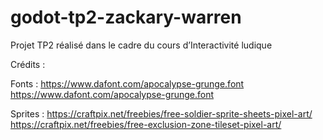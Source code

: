 # godot-tp2-zackary-warren
Projet TP2 réalisé dans le cadre du cours d’Interactivité ludique 


Crédits : 

Fonts : 
https://www.dafont.com/apocalypse-grunge.font
https://www.dafont.com/apocalypse-grunge.font

Sprites : 
https://craftpix.net/freebies/free-soldier-sprite-sheets-pixel-art/
https://craftpix.net/freebies/free-exclusion-zone-tileset-pixel-art/
